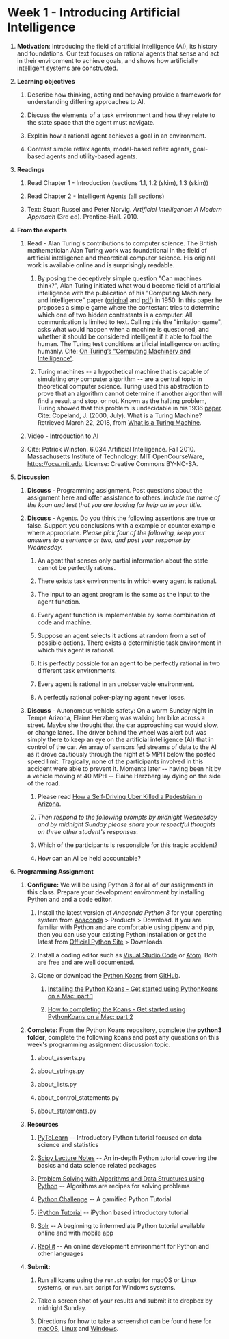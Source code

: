 # Week 1 - Introducing Artificial Intelligence

1. **Motivation**:  Introducing the field of artificial intelligence (AI), its history and foundations.  Our text focuses on rational agents that sense and act in their environment to achieve goals, and shows how artificially intelligent systems are constructed.

1. **Learning objectives**

    1. Describe how thinking, acting and behaving provide a framework for understanding differing approaches to AI.

    1. Discuss the elements of a task environment and how they relate to the state space that the agent must navigate.

    1. Explain how a rational agent achieves a goal in an environment.

    1. Contrast simple reflex agents, model-based reflex agents, goal-based agents and utility-based agents.

1. **Readings**

    1. Read Chapter 1 - Introduction (sections 1.1, 1.2 (skim), 1.3 (skim))

    1. Read Chapter 2 - Intelligent Agents (all sections)

    1. Text: Stuart Russel and Peter Norvig. _Artificial Intelligence: A Modern Approach_ (3rd ed). Prentice-Hall. 2010.

1. **From the experts**

    1. Read - Alan Turing's contributions to computer science. The British mathematician Alan Turing work was foundational in the field of artificial intelligence and theoretical computer science.  His original work is available online and is surprisingly readable.

        1. By posing the deceptively simple question "Can machines think?", Alan Turing initiated what would become field of artificial intelligence with the publication of his "Computing Machinery and Intelligence" paper ([original](http://www.turingarchive.org/browse.php/B/9) and [pdf](https://www.csee.umbc.edu/courses/471/papers/turing.pdf)) in 1950.  In this paper he proposes a simple game where the contestant tries to determine which one of two hidden contestants is a computer.  All communication is limited to text.  Calling this the "imitation game", asks what would happen when a machine is questioned, and whether it should be considered intelligent if it able to fool the human.  The Turing test conditions artificial intelligence on acting humanly.  Cite: [On Turing’s “Computing Machinery and Intelligence”](https://graehamdouglas.com/2013/12/27/on-turings-computing-machinery-and-intelligence/).

        1. Turing machines -- a hypothetical machine that is capable of simulating *any* computer algorithm -- are a central topic in theoretical computer science.  Turing used this abstraction to prove that an algorithm cannot determine if another algorithm will find a result and stop, or not. Known as the halting problem, Turing showed that this problem is undecidable in his 1936 [paper](http://www.turingarchive.org/browse.php/B/12). Cite: Copeland, J. (2000, July). What is a Turing Machine? Retrieved March 22, 2018, from [What is a Turing Machine](http://www.alanturing.net/turing_archive/pages/reference%20articles/what%20is%20a%20turing%20machine.html).

    1. Video - [Introduction to AI](https://youtu.be/TjZBTDzGeGg)

    1. Cite: Patrick Winston. 6.034 Artificial Intelligence. Fall 2010. Massachusetts Institute of Technology: MIT OpenCourseWare, https://ocw.mit.edu. License: Creative Commons BY-NC-SA.

1. **Discussion**

    1. **Discuss** - Programming assignment. Post questions about the assignment here and offer assistance to others.  _Include the name of the koan and test that you are looking for help on  in your title._

    1. **Discuss** - Agents. Do you think the following assertions are true or false.  Support you conclusions with a example or counter example where appropriate.  _Please pick four of the following, keep your answers to a sentence or two, and post your response by Wednesday._

        1. An agent that senses only partial information about the state cannot be perfectly rations.

        1. There exists task environments in which every agent is rational.

        1. The input to an agent program is the same as the input to the agent function.

        1. Every agent function is implementable by some combination of code and machine.

        1. Suppose an agent selects it actions at random from a set of possible actions.  There exists a deterministic task environment in which this agent is rational.

        1. It is perfectly possible for an agent to be perfectly rational in two different task environments.

        1. Every agent is rational in an unobservable environment.

        1. A perfectly rational poker-playing agent never loses.

    1. **Discuss** - Autonomous vehicle safety: On a warm Sunday night in Tempe Arizona, Elaine Herzberg was walking her bike across a street. Maybe she thought that the car approaching car would slow, or change lanes. The driver behind the wheel was alert but was simply there to keep an eye on the artificial intelligence (AI) that in control of the car. An array of sensors fed streams of data to the AI as it drove cautiously through the night at 5 MPH below the posted speed limit. Tragically, none of the participants involved in this accident were able to prevent it.  Moments later -- having been hit by a vehicle moving at 40 MPH -- Elaine Herzberg lay dying on the side of the road.

        1. Please read [How a Self-Driving Uber Killed a Pedestrian in Arizona](https://www.nytimes.com/interactive/2018/03/20/us/self-driving-uber-pedestrian-killed.html).

        1. _Then respond to the following prompts by midnight Wednesday and by midnight Sunday please share your respectful thoughts on three other student's responses._

        1. Which of the participants is responsible for this tragic accident?

        1. How can an AI be held accountable?

1. **Programming Assignment**

    1. **Configure:** We will be using Python 3 for all of our assignments in this class.  Prepare your development environment by installing Python and and a code editor.

        1. Install the latest version of _Anaconda Python 3_ for your operating system from [Anaconda](https://www.anaconda.com/) > Products > Download.  If you are familiar with Python and are comfortable using pipenv and pip, then you can use your existing Python installation or get the latest from [Official Python Site](https://www.python.org/) > Downloads.

        1. Install a coding editor such as [Visual Studio Code](https://code.visualstudio.com/) or [Atom](https://atom.io/).  Both are free and are well documented.

        1. Clone or download the [Python Koans](https://github.com/gregmalcolm/python_koans) from [GitHub](https://github.com/).

            1. [Installing the Python Koans - Get started using PythonKoans on a Mac: part 1](https://youtu.be/e2WXgXEjbHY)

            1. [How to completing the Koans - Get started using PythonKoans on a Mac: part 2](https://youtu.be/2r3MLH15kQc)

    1. **Complete:** From the Python Koans repository, complete the **python3 folder**, complete the following koans and post any questions on this week's programming assignment discussion topic.

        1. about_asserts.py

        1. about_strings.py

        1. about_lists.py

        1. about_control_statements.py

        1. about_statements.py

    1. **Resources**

        1. [PyToLearn](http://pytolearn.csd.auth.gr/index.html) -- Introductory Python tutorial focused on data science and statistics

        1. [Scipy Lecture Notes](http://www.scipy-lectures.org/) -- An in-depth Python tutorial covering the basics and data science related packages

        1. [Problem Solving with Algorithms and Data Structures using Python](https://interactivepython.org/runestone/static/pythonds/index.html#) -- Algorithms are recipes for solving problems 

        1. [Python Challenge](http://www.pythonchallenge.com/) -- A gamified Python Tutorial

        1. [iPython Tutorial](https://www.learnpython.org/) -- iPython based introductory tutorial

        1. [Solr](https://www.sololearn.com/Course/Python/) -- A beginning to intermediate Python tutorial available online and with mobile app

        1. [Repl.it](https://repl.it/) -- An online development environment for Python and other languages

    1. **Submit:**
        1. Run all koans using the `run.sh` script for macOS or Linux systems, or `run.bat` script for Windows systems.

        1. Take a screen shot of your results and submit it to dropbox by midnight Sunday.
        1. Directions for how to take a screenshot can be found here for [macOS](https://www.wikihow.com/Take-a-Screenshot-on-a-Mac), [Linux](https://www.wikihow.com/Take-a-Screenshot-in-Linux) and [Windows](https://www.wikihow.com/Take-a-Screenshot-in-Microsoft-Windows).
